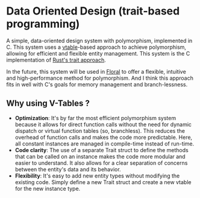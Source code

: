 # Data Oriented Design (trait-based programming)

A simple, data-oriented design system with polymorphism, implemented in C. This system uses a [vtable](https://en.wikipedia.org/wiki/Virtual_method_table)-based approach to achieve polymorphism, allowing for efficient and flexible entity management. This system is the C implementation of [Rust's trait approach](https://doc.rust-lang.org/book/ch10-02-traits.html).

In the future, this system will be used in [Floral](https://github.com/ImSumire/Floral) to offer a flexible, intuitive and high-performance method for polymorphism. And I think this approach fits in well with C's goals for memory management and branch-lessness.

## Why using V-Tables ?
- **Optimization**: It's by far the most efficient polymorphism system because it allows for direct function calls without the need for dynamic dispatch or virtual function tables (so, branchless). This reduces the overhead of function calls and makes the code more predictable. Here, all constant instances are managed in compile-time instead of run-time.
- **Code clarity**: The use of a separate Trait struct to define the methods that can be called on an instance makes the code more modular and easier to understand. It also allows for a clear separation of concerns between the entity's data and its behavior.
- **Flexibility**: It's easy to add new entity types without modifying the existing code. Simply define a new Trait struct and create a new vtable for the new instance type.
